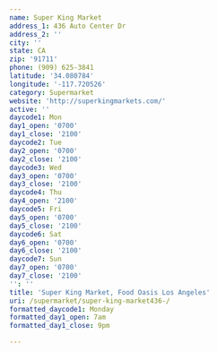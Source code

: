 ```yaml
---
name: Super King Market
address_1: 436 Auto Center Dr
address_2: ''
city: ''
state: CA
zip: '91711'
phone: (909) 625-3841
latitude: '34.080784'
longitude: '-117.720526'
category: Supermarket
website: 'http://superkingmarkets.com/'
active: ''
daycode1: Mon
day1_open: '0700'
day1_close: '2100'
daycode2: Tue
day2_open: '0700'
day2_close: '2100'
daycode3: Wed
day3_open: '0700'
day3_close: '2100'
daycode4: Thu
day4_open: '2100'
daycode5: Fri
day5_open: '0700'
day5_close: '2100'
daycode6: Sat
day6_open: '0700'
day6_close: '2100'
daycode7: Sun
day7_open: '0700'
day7_close: '2100'
'': ''
title: 'Super King Market, Food Oasis Los Angeles'
uri: /supermarket/super-king-market436-/
formatted_daycode1: Monday
formatted_day1_open: 7am
formatted_day1_close: 9pm

---
```

